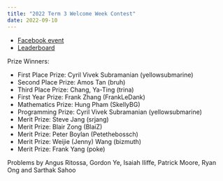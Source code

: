 ```yaml
---
title: "2022 Term 3 Welcome Week Contest"
date: 2022-09-10
---
```


<!--more-->
- [Facebook event](https://www.facebook.com/events/464741855569176)
- [Leaderboard](leaderboard)

Prize Winners:

- First Place Prize: Cyril Vivek Subramanian (yellowsubmarine)
- Second Place Prize: Amos Tan (bruh)
- Third Place Prize: Chang, Ya-Ting (trina)
- First Year Prize: Frank Zhang (FrankLeDank)
- Mathematics Prize: Hung Pham (SkellyBG)
- Programming Prize: Cyril Vivek Subramanian (yellowsubmarine)
- Merit Prize: Steve Jang (srjang)
- Merit Prize: Blair Zong (BlaiZ)
- Merit Prize: Peter Boylan (Petethebossch)
- Merit Prize: Weijie (Jenny) Wang (bizmuth)
- Merit Prize: Frank Yang (poke)

Problems by Angus Ritossa, Gordon Ye, Isaiah Iliffe, Patrick Moore, Ryan Ong and Sarthak Sahoo